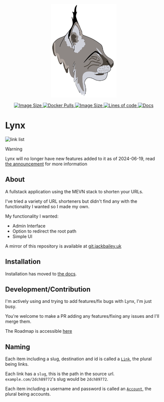 <p align="center">
<img alt="" src="frontend/public/logo.png" height="300px">
</p>
<p align="center">
<a href="https://hub.docker.com/r/jackbailey/lynx">
    <img alt="Image Size" src="https://img.shields.io/docker/image-size/jackbailey/lynx?label=docker%20image%20size">
</a>
<a href="https://hub.docker.com/r/jackbailey/lynx">
    <img alt="Docker Pulls" src="https://img.shields.io/docker/pulls/jackbailey/lynx?label=docker%20pulls">
</a>
<a href="https://github.com/Lynx-Shortener/Lynx">
    <img alt="Image Size" src="https://img.shields.io/github/license/jackbailey/lynx?label=license">
</a>
<a href="https://github.com/Lynx-Shortener/Lynx">
    <img alt="Lines of code" src="https://www.aschey.tech/tokei/github/JackBailey/Lynx?category=code">
</a>
<a href="https://docs.getlynx.dev">
    <img alt="Docs" src="https://img.shields.io/badge/read%20the-docs-blue">
</a>
</p>

# Lynx

![link list](https://cdn.jackbailey.dev/screenshots/lynx.png)

> [!WARNING]  
> Lynx will no longer have new features added to it as of 2024-06-19, read [the announcement](https://github.com/Lynx-Shortener/Lynx/discussions/155) for more information

## About

A fullstack application using the MEVN stack to shorten your URLs.

I've tried a variety of URL shorteners but didn't find any with the functionality I wanted so I made my own.

My functionality I wanted:

-   Admin Interface
-   Option to redirect the root path
-   Simple UI

A mirror of this repository is available at [git.jackbailey.uk](https://git.jackbailey.uk/Lynx-Shortener/Lynx)

## Installation

Installation has moved to [the docs](https://docs.getlynx.dev/installation/installation).
## Development/Contribution

I'm actively using and trying to add features/fix bugs with Lynx, I'm just busy.

You're welcome to make a PR adding any features/fixing any issues and I'll merge them.

The Roadmap is accessible [here](https://github.com/orgs/Lynx-Shortener/projects/2)

## Naming

Each item including a slug, destination and id is called a [`Link`](src/db/models/link.js), the plural being links.

Each link has a `slug`, this is the path in the source url. `example.com/2dch89772`'s slug would be `2dch89772`.

Each item including a username and password is called an [`Account`](src/db/models/account.js), the plural being accounts.
